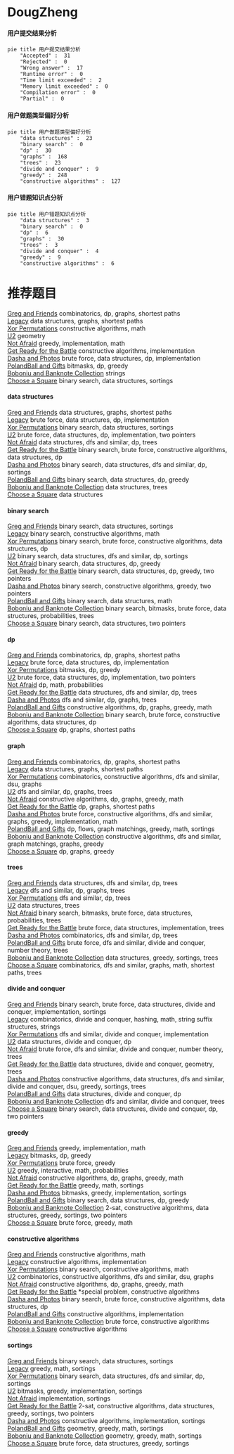 # DougZheng
<!-- tabs:start -->
#### **用户提交结果分析**

```mermaid
pie title 用户提交结果分析
    "Accepted" :  31
    "Rejected" :  0
    "Wrong answer" :  17
    "Runtime error" :  0
    "Time limit exceeded" :  2
    "Memory limit exceeded" :  0
    "Compilation error" :  0
    "Partial" :  0
```
#### **用户做题类型偏好分析**

```mermaid
pie title 用户做题类型偏好分析
    "data structures" :  23
    "binary search" :  0
    "dp" :  30
    "graphs" :  168
    "trees" :  23
    "divide and conquer" :  9
    "greedy" :  248
    "constructive algorithms" :  127
```
#### **用户错题知识点分析**

```mermaid
pie title 用户错题知识点分析
    "data structures" :  3
    "binary search" :  0
    "dp" :  6
    "graphs" :  30
    "trees" :  3
    "divide and conquer" :  4
    "greedy" :  9
    "constructive algorithms" :  6
```
<!-- tabs:end -->
# 推荐题目
[Greg and Friends](http://codeforces.com/problemset/problem/295/C)		combinatorics,
                        dp,
                        graphs,
                        shortest paths		  
[Legacy](https://codeforces.com/contest/787/problem/D)		data structures,
                        graphs,
                        shortest paths		  
[Xor Permutations](http://codeforces.com/problemset/problem/1168/E)		constructive algorithms,
                        math		  
[U2](https://codeforces.com/contest/1143/problem/F)		geometry		  
[Not Afraid](http://codeforces.com/problemset/problem/787/B)		greedy,
                        implementation,
                        math		  
[Get Ready for the Battle](http://codeforces.com/problemset/problem/1119/G)		constructive algorithms,
                        implementation		  
[Dasha and Photos](http://codeforces.com/problemset/problem/761/F)		brute force,
                        data structures,
                        dp,
                        implementation		  
[PolandBall and Gifts](http://codeforces.com/problemset/problem/755/F)		bitmasks,
                        dp,
                        greedy		  
[Boboniu and Banknote Collection](http://codeforces.com/problemset/problem/1394/E)		strings		  
[Choose a Square](http://codeforces.com/problemset/problem/1221/F)		binary search,
                        data structures,
                        sortings		  
<!-- tabs:start -->
#### **data structures**
[Greg and Friends](https://codeforces.com/contest/787/problem/D)		data structures,
                        graphs,
                        shortest paths		  
[Legacy](http://codeforces.com/problemset/problem/761/F)		brute force,
                        data structures,
                        dp,
                        implementation		  
[Xor Permutations](http://codeforces.com/problemset/problem/1221/F)		binary search,
                        data structures,
                        sortings		  
[U2](http://codeforces.com/problemset/problem/1200/D)		brute force,
                        data structures,
                        dp,
                        implementation,
                        two pointers		  
[Not Afraid](http://codeforces.com/problemset/problem/494/D)		data structures,
                        dfs and similar,
                        dp,
                        trees		  
[Get Ready for the Battle](http://codeforces.com/problemset/problem/424/D)		binary search,
                        brute force,
                        constructive algorithms,
                        data structures,
                        dp		  
[Dasha and Photos](http://codeforces.com/problemset/problem/246/E)		binary search,
                        data structures,
                        dfs and similar,
                        dp,
                        sortings		  
[PolandBall and Gifts](https://codeforces.com/contest/1314/problem/E)		binary search,
                        data structures,
                        dp,
                        greedy		  
[Boboniu and Banknote Collection](http://codeforces.com/problemset/problem/1458/F)		data structures,
                        trees		  
[Choose a Square](http://codeforces.com/problemset/problem/1288/E)		data structures		  
#### **binary search**
[Greg and Friends](http://codeforces.com/problemset/problem/1221/F)		binary search,
                        data structures,
                        sortings		  
[Legacy](http://codeforces.com/problemset/problem/1099/B)		binary search,
                        constructive algorithms,
                        math		  
[Xor Permutations](http://codeforces.com/problemset/problem/424/D)		binary search,
                        brute force,
                        constructive algorithms,
                        data structures,
                        dp		  
[U2](http://codeforces.com/problemset/problem/246/E)		binary search,
                        data structures,
                        dfs and similar,
                        dp,
                        sortings		  
[Not Afraid](https://codeforces.com/contest/1314/problem/E)		binary search,
                        data structures,
                        dp,
                        greedy		  
[Get Ready for the Battle](http://codeforces.com/problemset/problem/1492/C)		binary search,
                        data structures,
                        dp,
                        greedy,
                        two pointers		  
[Dasha and Photos](http://codeforces.com/problemset/problem/1463/D)		binary search,
                        constructive algorithms,
                        greedy,
                        two pointers		  
[PolandBall and Gifts](http://codeforces.com/problemset/problem/1490/G)		binary search,
                        data structures,
                        math		  
[Boboniu and Banknote Collection](http://codeforces.com/problemset/problem/1479/D)		binary search,
                        bitmasks,
                        brute force,
                        data structures,
                        probabilities,
                        trees		  
[Choose a Square](http://codeforces.com/problemset/problem/1436/E)		binary search,
                        data structures,
                        two pointers		  
#### **dp**
[Greg and Friends](http://codeforces.com/problemset/problem/295/C)		combinatorics,
                        dp,
                        graphs,
                        shortest paths		  
[Legacy](http://codeforces.com/problemset/problem/761/F)		brute force,
                        data structures,
                        dp,
                        implementation		  
[Xor Permutations](http://codeforces.com/problemset/problem/755/F)		bitmasks,
                        dp,
                        greedy		  
[U2](http://codeforces.com/problemset/problem/1200/D)		brute force,
                        data structures,
                        dp,
                        implementation,
                        two pointers		  
[Not Afraid](http://codeforces.com/problemset/problem/1096/F)		dp,
                        math,
                        probabilities		  
[Get Ready for the Battle](http://codeforces.com/problemset/problem/494/D)		data structures,
                        dfs and similar,
                        dp,
                        trees		  
[Dasha and Photos](http://codeforces.com/problemset/problem/633/F)		dfs and similar,
                        dp,
                        graphs,
                        trees		  
[PolandBall and Gifts](http://codeforces.com/problemset/problem/1328/D)		constructive algorithms,
                        dp,
                        graphs,
                        greedy,
                        math		  
[Boboniu and Banknote Collection](http://codeforces.com/problemset/problem/424/D)		binary search,
                        brute force,
                        constructive algorithms,
                        data structures,
                        dp		  
[Choose a Square](http://codeforces.com/problemset/problem/346/D)		dp,
                        graphs,
                        shortest paths		  
#### **graph**
[Greg and Friends](http://codeforces.com/problemset/problem/295/C)		combinatorics,
                        dp,
                        graphs,
                        shortest paths		  
[Legacy](https://codeforces.com/contest/787/problem/D)		data structures,
                        graphs,
                        shortest paths		  
[Xor Permutations](http://codeforces.com/problemset/problem/788/B)		combinatorics,
                        constructive algorithms,
                        dfs and similar,
                        dsu,
                        graphs		  
[U2](http://codeforces.com/problemset/problem/633/F)		dfs and similar,
                        dp,
                        graphs,
                        trees		  
[Not Afraid](http://codeforces.com/problemset/problem/1328/D)		constructive algorithms,
                        dp,
                        graphs,
                        greedy,
                        math		  
[Get Ready for the Battle](http://codeforces.com/problemset/problem/346/D)		dp,
                        graphs,
                        shortest paths		  
[Dasha and Photos](http://codeforces.com/problemset/problem/1487/C)		brute force,
                        constructive algorithms,
                        dfs and similar,
                        graphs,
                        greedy,
                        implementation,
                        math		  
[PolandBall and Gifts](http://codeforces.com/problemset/problem/1437/C)		dp,
                        flows,
                        graph matchings,
                        greedy,
                        math,
                        sortings		  
[Boboniu and Banknote Collection](http://codeforces.com/problemset/problem/1470/D)		constructive algorithms,
                        dfs and similar,
                        graph matchings,
                        graphs,
                        greedy		  
[Choose a Square](http://codeforces.com/problemset/problem/1476/C)		dp,
                        graphs,
                        greedy		  
#### **trees**
[Greg and Friends](http://codeforces.com/problemset/problem/494/D)		data structures,
                        dfs and similar,
                        dp,
                        trees		  
[Legacy](http://codeforces.com/problemset/problem/633/F)		dfs and similar,
                        dp,
                        graphs,
                        trees		  
[Xor Permutations](http://codeforces.com/problemset/problem/734/E)		dfs and similar,
                        dp,
                        trees		  
[U2](http://codeforces.com/problemset/problem/1458/F)		data structures,
                        trees		  
[Not Afraid](http://codeforces.com/problemset/problem/1479/D)		binary search,
                        bitmasks,
                        brute force,
                        data structures,
                        probabilities,
                        trees		  
[Get Ready for the Battle](http://codeforces.com/problemset/problem/1511/C)		brute force,
                        data structures,
                        implementation,
                        trees		  
[Dasha and Photos](http://codeforces.com/problemset/problem/1499/F)		combinatorics,
                        dfs and similar,
                        dp,
                        trees		  
[PolandBall and Gifts](http://codeforces.com/problemset/problem/1491/E)		brute force,
                        dfs and similar,
                        divide and conquer,
                        number theory,
                        trees		  
[Boboniu and Banknote Collection](http://codeforces.com/problemset/problem/1466/D)		data structures,
                        greedy,
                        sortings,
                        trees		  
[Choose a Square](http://codeforces.com/problemset/problem/1495/D)		combinatorics,
                        dfs and similar,
                        graphs,
                        math,
                        shortest paths,
                        trees		  
#### **divide and conquer**
[Greg and Friends](http://codeforces.com/problemset/problem/1461/D)		binary search,
                        brute force,
                        data structures,
                        divide and conquer,
                        implementation,
                        sortings		  
[Legacy](http://codeforces.com/problemset/problem/1466/G)		combinatorics,
                        divide and conquer,
                        hashing,
                        math,
                        string suffix structures,
                        strings		  
[Xor Permutations](http://codeforces.com/problemset/problem/1490/D)		dfs and similar,
                        divide and conquer,
                        implementation		  
[U2](https://codeforces.com/contest/1483/problem/C)		data structures,
                        divide and conquer,
                        dp		  
[Not Afraid](http://codeforces.com/problemset/problem/1491/E)		brute force,
                        dfs and similar,
                        divide and conquer,
                        number theory,
                        trees		  
[Get Ready for the Battle](http://codeforces.com/problemset/problem/1303/G)		data structures,
                        divide and conquer,
                        geometry,
                        trees		  
[Dasha and Photos](http://codeforces.com/problemset/problem/1494/D)		constructive algorithms,
                        data structures,
                        dfs and similar,
                        divide and conquer,
                        dsu,
                        greedy,
                        sortings,
                        trees		  
[PolandBall and Gifts](http://codeforces.com/problemset/problem/1482/E)		data structures,
                        divide and conquer,
                        dp		  
[Boboniu and Banknote Collection](http://codeforces.com/problemset/problem/566/C)		dfs and similar,
                        divide and conquer,
                        trees		  
[Choose a Square](http://codeforces.com/problemset/problem/1428/F)		binary search,
                        data structures,
                        divide and conquer,
                        dp,
                        two pointers		  
#### **greedy**
[Greg and Friends](http://codeforces.com/problemset/problem/787/B)		greedy,
                        implementation,
                        math		  
[Legacy](http://codeforces.com/problemset/problem/755/F)		bitmasks,
                        dp,
                        greedy		  
[Xor Permutations](http://codeforces.com/problemset/problem/1162/B)		brute force,
                        greedy		  
[U2](http://codeforces.com/problemset/problem/1510/I)		greedy,
                        interactive,
                        math,
                        probabilities		  
[Not Afraid](http://codeforces.com/problemset/problem/1328/D)		constructive algorithms,
                        dp,
                        graphs,
                        greedy,
                        math		  
[Get Ready for the Battle](http://codeforces.com/problemset/problem/1417/B)		greedy,
                        math,
                        sortings		  
[Dasha and Photos](http://codeforces.com/problemset/problem/437/B)		bitmasks,
                        greedy,
                        implementation,
                        sortings		  
[PolandBall and Gifts](https://codeforces.com/contest/1314/problem/E)		binary search,
                        data structures,
                        dp,
                        greedy		  
[Boboniu and Banknote Collection](https://codeforces.com/contest/1504/problem/F)		2-sat,
                        constructive algorithms,
                        data structures,
                        greedy,
                        sortings,
                        two pointers		  
[Choose a Square](http://codeforces.com/problemset/problem/1359/A)		brute force,
                        greedy,
                        math		  
#### **constructive algorithms**
[Greg and Friends](http://codeforces.com/problemset/problem/1168/E)		constructive algorithms,
                        math		  
[Legacy](http://codeforces.com/problemset/problem/1119/G)		constructive algorithms,
                        implementation		  
[Xor Permutations](http://codeforces.com/problemset/problem/1099/B)		binary search,
                        constructive algorithms,
                        math		  
[U2](http://codeforces.com/problemset/problem/788/B)		combinatorics,
                        constructive algorithms,
                        dfs and similar,
                        dsu,
                        graphs		  
[Not Afraid](http://codeforces.com/problemset/problem/1328/D)		constructive algorithms,
                        dp,
                        graphs,
                        greedy,
                        math		  
[Get Ready for the Battle](http://codeforces.com/problemset/problem/171/A)		*special problem,
                        constructive algorithms		  
[Dasha and Photos](http://codeforces.com/problemset/problem/424/D)		binary search,
                        brute force,
                        constructive algorithms,
                        data structures,
                        dp		  
[PolandBall and Gifts](http://codeforces.com/problemset/problem/1365/B)		constructive algorithms,
                        implementation		  
[Boboniu and Banknote Collection](http://codeforces.com/problemset/problem/1365/E)		brute force,
                        constructive algorithms		  
[Choose a Square](http://codeforces.com/problemset/problem/1368/C)		constructive algorithms		  
#### **sortings**
[Greg and Friends](http://codeforces.com/problemset/problem/1221/F)		binary search,
                        data structures,
                        sortings		  
[Legacy](http://codeforces.com/problemset/problem/1417/B)		greedy,
                        math,
                        sortings		  
[Xor Permutations](http://codeforces.com/problemset/problem/246/E)		binary search,
                        data structures,
                        dfs and similar,
                        dp,
                        sortings		  
[U2](http://codeforces.com/problemset/problem/437/B)		bitmasks,
                        greedy,
                        implementation,
                        sortings		  
[Not Afraid](http://codeforces.com/problemset/problem/670/C)		implementation,
                        sortings		  
[Get Ready for the Battle](https://codeforces.com/contest/1504/problem/F)		2-sat,
                        constructive algorithms,
                        data structures,
                        greedy,
                        sortings,
                        two pointers		  
[Dasha and Photos](http://codeforces.com/problemset/problem/1365/F)		constructive algorithms,
                        implementation,
                        sortings		  
[PolandBall and Gifts](https://codeforces.com/contest/1496/problem/C)		geometry,
                        greedy,
                        math,
                        sortings		  
[Boboniu and Banknote Collection](http://codeforces.com/problemset/problem/1495/A)		geometry,
                        greedy,
                        math,
                        sortings		  
[Choose a Square](http://codeforces.com/problemset/problem/1497/A)		brute force,
                        data structures,
                        greedy,
                        sortings		  
<!-- tabs:end -->
